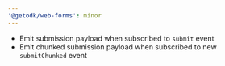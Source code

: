 ```yaml
---
'@getodk/web-forms': minor
---
```


- Emit submission payload when subscribed to `submit` event
- Emit chunked submission payload when subscribed to new `submitChunked` event
